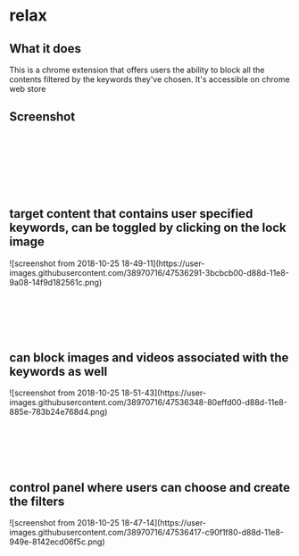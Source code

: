 # relax

## What it does
This is a chrome extension that offers users the ability to block all the contents filtered by the keywords they've chosen. It's 
accessible on chrome web store 

## Screenshot 
<br></br>
<br></br>
<br></br>
<h2>target content that contains user specified keywords, can be toggled by clicking on the lock image</h2>
![screenshot from 2018-10-25 18-49-11](https://user-images.githubusercontent.com/38970716/47536291-3bcbcb00-d88d-11e8-9a08-14f9d182561c.png)
<br></br>
<br></br>
<br></br>
<h2>can block images and videos associated with the keywords as well</h2>
![screenshot from 2018-10-25 18-51-43](https://user-images.githubusercontent.com/38970716/47536348-80effd00-d88d-11e8-885e-783b24e768d4.png)
<br></br>
<br></br>
<br></br>

<h2>control panel where users can choose and create the filters</h2>
![screenshot from 2018-10-25 18-47-14](https://user-images.githubusercontent.com/38970716/47536417-c90f1f80-d88d-11e8-949e-8142ecd06f5c.png)
